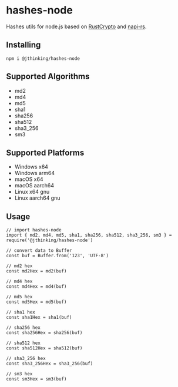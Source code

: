 # hashes-node

Hashes utils for node.js based on [RustCrypto](https://github.com/RustCrypto/hashes) and [napi-rs](https://github.com/napi-rs/napi-rs).

## Installing

```
npm i @jthinking/hashes-node
```

## Supported Algorithms

- md2
- md4
- md5
- sha1
- sha256
- sha512
- sha3_256
- sm3

## Supported Platforms

- Windows x64
- Windows arm64
- macOS x64
- macOS aarch64
- Linux x64 gnu
- Linux aarch64 gnu

## Usage

```
// import hashes-node
import { md2, md4, md5, sha1, sha256, sha512, sha3_256, sm3 } = require('@jthinking/hashes-node')

// convert data to Buffer
const buf = Buffer.from('123', 'UTF-8')

// md2 hex
const md2Hex = md2(buf)

// md4 hex
const md4Hex = md4(buf)

// md5 hex
const md5Hex = md5(buf)

// sha1 hex
const sha1Hex = sha1(buf)

// sha256 hex
const sha256Hex = sha256(buf)

// sha512 hex
const sha512Hex = sha512(buf)

// sha3_256 hex
const sha3_256Hex = sha3_256(buf)

// sm3 hex
const sm3Hex = sm3(buf)

```